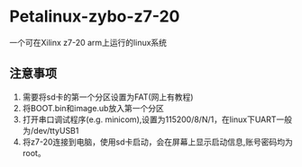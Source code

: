 # Petalinux-zybo-z7-20
一个可在Xilinx z7-20 arm上运行的linux系统
## 注意事项
1. 需要将sd卡的第一个分区设置为FAT(网上有教程)
2. 将BOOT.bin和image.ub放入第一个分区
3. 打开串口调试程序(e.g. minicom),设置为115200/8/N/1，在linux下UART一般为/dev/ttyUSB1
4. 将z7-20连接到电脑，使用sd卡启动，会在屏幕上显示启动信息,账号密码均为root。
